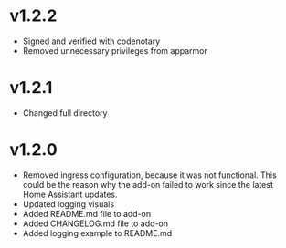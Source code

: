 # v1.2.2
- Signed and verified with codenotary
- Removed unnecessary privileges from apparmor

# v1.2.1
- Changed full directory

# v1.2.0
- Removed ingress configuration, because it was not functional. This could be the reason why the add-on failed to work since the latest Home Assistant updates.
- Updated logging visuals
- Added README.md file to add-on
- Added CHANGELOG.md file to add-on
- Added logging example to README.md
